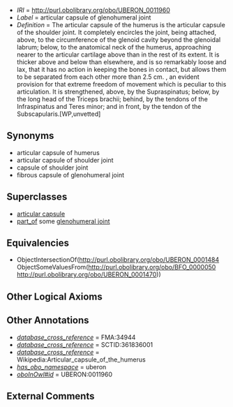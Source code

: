 * *IRI* = http://purl.obolibrary.org/obo/UBERON_0011960
 * *Label* = articular capsule of glenohumeral joint
 * *Definition* = The articular capsule of the humerus is the articular capsule of the shoulder joint. It completely encircles the joint, being attached, above, to the circumference of the glenoid cavity beyond the glenoidal labrum; below, to the anatomical neck of the humerus, approaching nearer to the articular cartilage above than in the rest of its extent. It is thicker above and below than elsewhere, and is so remarkably loose and lax, that it has no action in keeping the bones in contact, but allows them to be separated from each other more than 2.5 cm. , an evident provision for that extreme freedom of movement which is peculiar to this articulation. It is strengthened, above, by the Supraspinatus; below, by the long head of the Triceps brachii; behind, by the tendons of the Infraspinatus and Teres minor; and in front, by the tendon of the Subscapularis.[WP,unvetted]

## Synonyms

 * articular capsule of humerus
 * articular capsule of shoulder joint
 * capsule of shoulder joint
 * fibrous capsule of glenohumeral joint

## Superclasses

 * [articular capsule](../../UBERON/84/UBERON_0001484.md)
 * [part_of](../../BFO/50/BFO_0000050.md) some [glenohumeral joint](../../UBERON/70/UBERON_0001470.md)

## Equivalencies

 * ObjectIntersectionOf(<http://purl.obolibrary.org/obo/UBERON_0001484> ObjectSomeValuesFrom(<http://purl.obolibrary.org/obo/BFO_0000050> <http://purl.obolibrary.org/obo/UBERON_0001470>))

## Other Logical Axioms


## Other Annotations

 * *[database_cross_reference](../../ef/oboInOwl#hasDbXref.md)* = FMA:34944
 * *[database_cross_reference](../../ef/oboInOwl#hasDbXref.md)* = SCTID:361836001
 * *[database_cross_reference](../../ef/oboInOwl#hasDbXref.md)* = Wikipedia:Articular_capsule_of_the_humerus
 * *[has_obo_namespace](../../ce/oboInOwl#hasOBONamespace.md)* = uberon
 * *[oboInOwl#id](../../id/oboInOwl#id.md)* = UBERON:0011960

## External Comments

